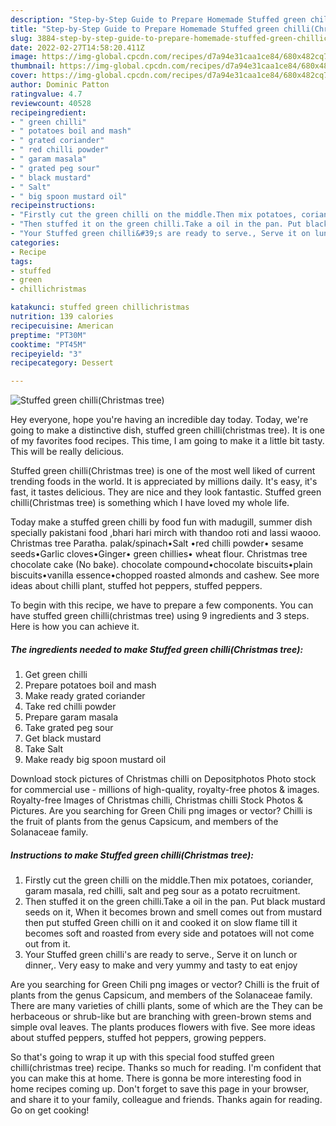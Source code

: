 ```yaml
---
description: "Step-by-Step Guide to Prepare Homemade Stuffed green chilli(Christmas tree)"
title: "Step-by-Step Guide to Prepare Homemade Stuffed green chilli(Christmas tree)"
slug: 3884-step-by-step-guide-to-prepare-homemade-stuffed-green-chillichristmas-tree
date: 2022-02-27T14:58:20.411Z
image: https://img-global.cpcdn.com/recipes/d7a94e31caa1ce84/680x482cq70/stuffed-green-chillichristmas-tree-recipe-main-photo.jpg
thumbnail: https://img-global.cpcdn.com/recipes/d7a94e31caa1ce84/680x482cq70/stuffed-green-chillichristmas-tree-recipe-main-photo.jpg
cover: https://img-global.cpcdn.com/recipes/d7a94e31caa1ce84/680x482cq70/stuffed-green-chillichristmas-tree-recipe-main-photo.jpg
author: Dominic Patton
ratingvalue: 4.7
reviewcount: 40528
recipeingredient:
- " green chilli"
- " potatoes boil and mash"
- " grated coriander"
- " red chilli powder"
- " garam masala"
- " grated peg sour"
- " black mustard"
- " Salt"
- " big spoon mustard oil"
recipeinstructions:
- "Firstly cut the green chilli on the middle.Then mix potatoes, coriander, garam masala, red chilli, salt and peg sour as a potato recruitment."
- "Then stuffed it on the green chilli.Take a oil in the pan. Put black mustard seeds on it, When it becomes brown and smell comes out from mustard then put stuffed Green chilli on it and cooked it on slow flame till it becomes soft and roasted from every side and potatoes will not come out from it."
- "Your Stuffed green chilli&#39;s are ready to serve., Serve it on lunch or dinner,. Very easy to make and very yummy and tasty to eat enjoy"
categories:
- Recipe
tags:
- stuffed
- green
- chillichristmas

katakunci: stuffed green chillichristmas 
nutrition: 139 calories
recipecuisine: American
preptime: "PT30M"
cooktime: "PT45M"
recipeyield: "3"
recipecategory: Dessert

---
```



![Stuffed green chilli(Christmas tree)](https://img-global.cpcdn.com/recipes/d7a94e31caa1ce84/680x482cq70/stuffed-green-chillichristmas-tree-recipe-main-photo.jpg)

Hey everyone, hope you're having an incredible day today. Today, we're going to make a distinctive dish, stuffed green chilli(christmas tree). It is one of my favorites food recipes. This time, I am going to make it a little bit tasty. This will be really delicious.

Stuffed green chilli(Christmas tree) is one of the most well liked of current trending foods in the world. It is appreciated by millions daily. It's easy, it's fast, it tastes delicious. They are nice and they look fantastic. Stuffed green chilli(Christmas tree) is something which I have loved my whole life.

Today make a stuffed green chilli by food fun with madugill, summer dish specially pakistani food ,bhari hari mirch with thandoo roti and lassi waooo. Christmas tree Paratha. palak/spinach•Salt •red chilli powder• sesame seeds•Garlic cloves•Ginger• green chillies• wheat flour. Christmas tree chocolate cake (No bake). chocolate compound•chocolate biscuits•plain biscuits•vanilla essence•chopped roasted almonds and cashew. See more ideas about chilli plant, stuffed hot peppers, stuffed peppers.


To begin with this recipe, we have to prepare a few components. You can have stuffed green chilli(christmas tree) using 9 ingredients and 3 steps. Here is how you can achieve it.

<!--inarticleads1-->

##### The ingredients needed to make Stuffed green chilli(Christmas tree):

1. Get  green chilli
1. Prepare  potatoes boil and mash
1. Make ready  grated coriander
1. Take  red chilli powder
1. Prepare  garam masala
1. Take  grated peg sour
1. Get  black mustard
1. Take  Salt
1. Make ready  big spoon mustard oil


Download stock pictures of Christmas chilli on Depositphotos Photo stock for commercial use - millions of high-quality, royalty-free photos &amp; images. Royalty-free Images of Christmas chilli, Christmas chilli Stock Photos &amp; Pictures. Are you searching for Green Chili png images or vector? Chilli is the fruit of plants from the genus Capsicum, and members of the Solanaceae family. 

<!--inarticleads2-->

##### Instructions to make Stuffed green chilli(Christmas tree):

1. Firstly cut the green chilli on the middle.Then mix potatoes, coriander, garam masala, red chilli, salt and peg sour as a potato recruitment.
1. Then stuffed it on the green chilli.Take a oil in the pan. Put black mustard seeds on it, When it becomes brown and smell comes out from mustard then put stuffed Green chilli on it and cooked it on slow flame till it becomes soft and roasted from every side and potatoes will not come out from it.
1. Your Stuffed green chilli&#39;s are ready to serve., Serve it on lunch or dinner,. Very easy to make and very yummy and tasty to eat enjoy


Are you searching for Green Chili png images or vector? Chilli is the fruit of plants from the genus Capsicum, and members of the Solanaceae family. There are many varieties of chilli plants, some of which are the They can be herbaceous or shrub-like but are branching with green-brown stems and simple oval leaves. The plants produces flowers with five. See more ideas about stuffed peppers, stuffed hot peppers, growing peppers. 

So that's going to wrap it up with this special food stuffed green chilli(christmas tree) recipe. Thanks so much for reading. I'm confident that you can make this at home. There is gonna be more interesting food in home recipes coming up. Don't forget to save this page in your browser, and share it to your family, colleague and friends. Thanks again for reading. Go on get cooking!
